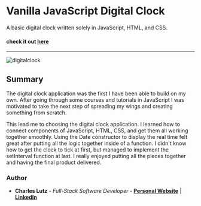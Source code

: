 # Vanilla JavaScript Digital Clock


A basic digital clock written solely in JavaScript, HTML, and CSS.


#### check it out [here](https://charles-carm.github.io/digital-clock/)
---

![digitalclock](https://user-images.githubusercontent.com/103493003/166343882-84581eda-abd0-4d48-a51d-2a78ec4007e2.PNG)

## Summary

The digital clock application was the first I have been able to build on my own. After going through
some courses and tutorials in JavaScript I was motivated to take the next step of spreading my wings 
and creating something from scratch.

This lead me to choosing the digital clock application. I learned how to connect components of JavaScript,
HTML, CSS, and get them all working together smoothly. Using the Date constructor to display the real time 
felt great after putting all the logic together inside of a function. I didn't know how to get the clock to
tick at first, but managed to implement the setInterval function at last. I really enjoyed putting all the 
pieces together and having the final product delivered.

### Author
* __Charles Lutz__ - *Full-Stack Software Developer* - [**Personal Website**](https://master--resplendent-cocada-4ee40d.netlify.app/) | [**LinkedIn**](www.linkedin.com/in/CharlesCarMichaelLutz)
